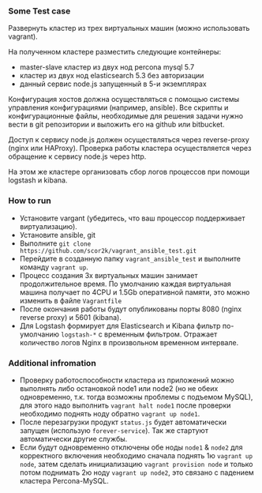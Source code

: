 ### Some Test case 

Развернуть кластер из трех виртуальных машин (можно использовать vagrant).

На полученном кластере разместить следующие контейнеры:

  - master-slave кластер из двух нод percona mysql 5.7
  - кластер из двух нод elasticsearch 5.3 без авторизации
  - данный сервис node.js запущенный в 5-и экземплярах

Конфигурация хостов должна осуществляться с помощью системы управления конфигурациями (например, ansible).
Все скрипты и конфигурационные файлы, необходимые для решения задачи нужно вести в git репозитории и выложить его на github или bitbucket.

Доступ к сервису node.js должен осуществляться через reverse-proxy (nginx или HAProxy).
Проверка работы кластера осуществляется через обращение к сервису node.js через http.
 
На этом же кластере организовать сбор логов процессов при помощи logstash и kibana.

### How to run

 * Установите vargant (убедитесь, что ваш процессор поддерживает виртуализацию). 
 * Установите ansible, git
 * Выполните `git clone https://github.com/scor2k/vagrant_ansible_test.git` 
 * Перейдите в созданную папку `vagrant_ansible_test` и выполните команду `vagrant up`.
 * Процесс создания 3х виртуальных машин занимает продолжительное время. По умолчанию каждая виртуальная машина получает по 4CPU и 1.5Gb оперативной памяти, это можно изменить в файле `Vagrantfile`
 * После окончания работы будут опубликованы порты 8080 (nginx reverse proxy) и 5601 (kibana).
 * Для Logstash формирует для Elasticsearch и  Kibana фильтр по-умолчанию `logstash-*` с временным фильтром. Отражает количество логов Nginx в произвольном временном интервале. 

### Additional infromation
 * Проверку работоспособности кластера из приложений можно выполнять либо остановкой node1 или node2 (но не обеих одновременно, т.к. тогда возможны проблемы с подъемом MySQL), для этого надо выполнить `vagrant halt node1` после проверки необходимо поднять ноду обратно `vagrant up node1`. 
 * После перезагрузки продукт `status.js` будет автоматически запущен (использую `forever-service`). Так же стартуют автоматически другие службы. 
 * Если будут одновременно отключены обе ноды `node1` & `node2` для корректного включения необходимо сначала поднять 1ю `vagrant up node`, затем сделать инициализацию `vagrant provision node` и только потом поднимать 2ю ноду `vagrant up node2`, это связано с падением кластера Percona-MySQL. 

